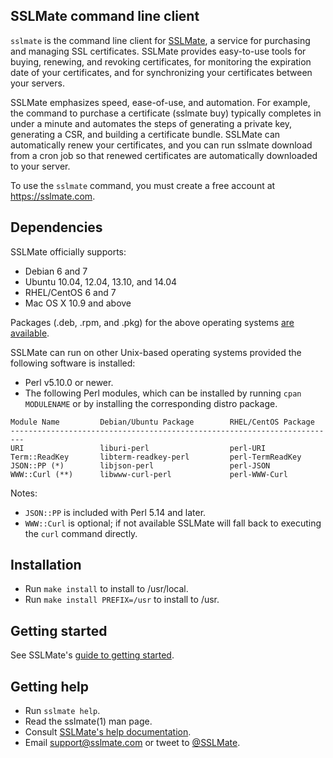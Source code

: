 ## SSLMate command line client

`sslmate` is the command line client for [SSLMate](https://sslmate.com), a service for purchasing and managing SSL certificates. SSLMate provides easy-to-use tools for buying, renewing, and revoking certificates, for monitoring the expiration date of your certificates, and for synchronizing your certificates between your servers.

SSLMate emphasizes speed, ease-of-use, and automation.  For example, the command to purchase a certificate (sslmate buy) typically completes in under a minute and automates the steps of generating a private key, generating a CSR, and building a certificate bundle.  SSLMate can automatically renew your certificates, and you can run sslmate download from a cron job so that renewed certificates are automatically downloaded to your server.

To use the `sslmate` command, you must create a free account at https://sslmate.com.

## Dependencies

SSLMate officially supports:

 * Debian 6 and 7
 * Ubuntu 10.04, 12.04, 13.10, and 14.04
 * RHEL/CentOS 6 and 7
 * Mac OS X 10.9 and above

Packages (.deb, .rpm, and .pkg) for the above operating systems [are available](https://sslmate.com/help/install).

SSLMate can run on other Unix-based operating systems provided the following software is installed:

* Perl v5.10.0 or newer.
* The following Perl modules, which can be installed by running `cpan MODULENAME` or by installing the corresponding distro package.

```
Module Name         Debian/Ubuntu Package        RHEL/CentOS Package
-------------------------------------------------------------------------
URI                 liburi-perl                  perl-URI
Term::ReadKey       libterm-readkey-perl         perl-TermReadKey
JSON::PP (*)        libjson-perl                 perl-JSON
WWW::Curl (**)      libwww-curl-perl             perl-WWW-Curl
```

Notes:

* `JSON::PP` is included with Perl 5.14 and later.
* `WWW::Curl` is optional; if not available SSLMate will fall back to executing the `curl` command directly.


## Installation

* Run `make install` to install to /usr/local.
* Run `make install PREFIX=/usr` to install to /usr.

## Getting started

See SSLMate's [guide to getting started](https://sslmate.com/help/getting_started).

## Getting help

* Run `sslmate help`.
* Read the sslmate(1) man page.
* Consult [SSLMate's help documentation](https://sslmate.com/help).
* Email [support@sslmate.com](mailto:support@sslmate.com) or tweet to [@SSLMate](https://twitter.com/sslmate).
